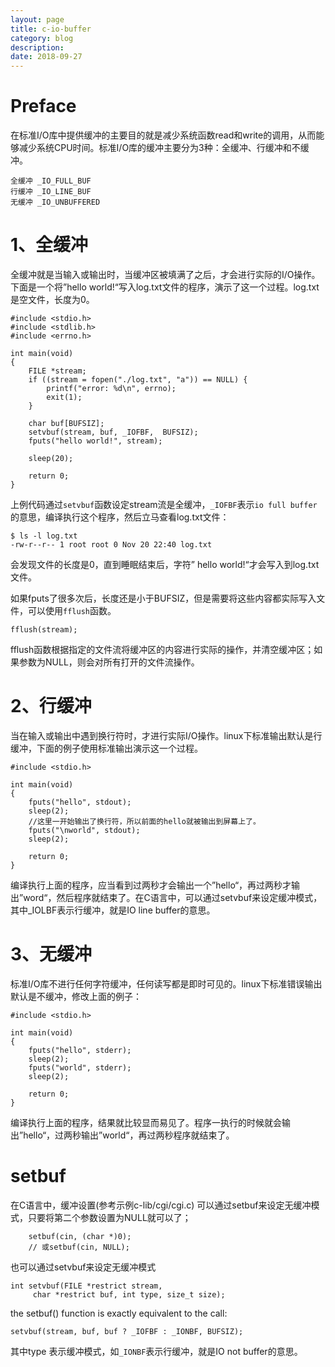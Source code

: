 ```yaml
---
layout: page
title: c-io-buffer
category: blog
description: 
date: 2018-09-27
---
```

# Preface
在标准I/O库中提供缓冲的主要目的就是减少系统函数read和write的调用，从而能够减少系统CPU时间。标准I/O库的缓冲主要分为3种：全缓冲、行缓冲和不缓冲。

    全缓冲 _IO_FULL_BUF
    行缓冲 _IO_LINE_BUF
    无缓冲 _IO_UNBUFFERED

# 1、全缓冲
全缓冲就是当输入或输出时，当缓冲区被填满了之后，才会进行实际的I/O操作。下面是一个将”hello world!“写入log.txt文件的程序，演示了这一个过程。log.txt是空文件，长度为0。

	#include <stdio.h>
	#include <stdlib.h>
	#include <errno.h>

	int main(void)
	{
	    FILE *stream;
	    if ((stream = fopen("./log.txt", "a")) == NULL) {
	        printf("error: %d\n", errno);
	        exit(1);
	    }

	    char buf[BUFSIZ];
	    setvbuf(stream, buf, _IOFBF,  BUFSIZ);
	    fputs("hello world!", stream);

	    sleep(20);

	    return 0;
	}

上例代码通过`setvbuf`函数设定stream流是全缓冲，`_IOFBF`表示`io full buffer`的意思，编译执行这个程序，然后立马查看log.txt文件：

	$ ls -l log.txt
	-rw-r--r-- 1 root root 0 Nov 20 22:40 log.txt

会发现文件的长度是0，直到睡眠结束后，字符” hello world!“才会写入到log.txt文件。

如果fputs了很多次后，长度还是小于BUFSIZ，但是需要将这些内容都实际写入文件，可以使用`fflush`函数。

	fflush(stream);

fflush函数根据指定的文件流将缓冲区的内容进行实际的操作，并清空缓冲区；如果参数为NULL，则会对所有打开的文件流操作。

# 2、行缓冲
当在输入或输出中遇到换行符时，才进行实际I/O操作。linux下标准输出默认是行缓冲，下面的例子使用标准输出演示这一个过程。

	#include <stdio.h>

	int main(void)
	{
	    fputs("hello", stdout);
	    sleep(2);
	    //这里一开始输出了换行符，所以前面的hello就被输出到屏幕上了。
	    fputs("\nworld", stdout);
	    sleep(2);

	    return 0;
	}

编译执行上面的程序，应当看到过两秒才会输出一个”hello“，再过两秒才输出”word“，然后程序就结束了。在C语言中，可以通过setvbuf来设定缓冲模式，其中_IOLBF表示行缓冲，就是IO line buffer的意思。

# 3、无缓冲
标准I/O库不进行任何字符缓冲，任何读写都是即时可见的。linux下标准错误输出默认是不缓冲，修改上面的例子：

	#include <stdio.h>

	int main(void)
	{
	    fputs("hello", stderr);
	    sleep(2);
	    fputs("world", stderr);
	    sleep(2);

	    return 0;
	}

编译执行上面的程序，结果就比较显而易见了。程序一执行的时候就会输出”hello“，过两秒输出”world“，再过两秒程序就结束了。

# setbuf
在C语言中，缓冲设置(参考示例c-lib/cgi/cgi.c)
可以通过setbuf来设定无缓冲模式，只要将第二个参数设置为NULL就可以了；

        setbuf(cin, (char *)0);
        // 或setbuf(cin, NULL);

也可以通过setvbuf来设定无缓冲模式

    int setvbuf(FILE *restrict stream,
         char *restrict buf, int type, size_t size);

the setbuf() function is exactly equivalent to the call:

    setvbuf(stream, buf, buf ? _IOFBF : _IONBF, BUFSIZ);

其中type 表示缓冲模式，如`_IONBF`表示行缓冲，就是IO not buffer的意思。